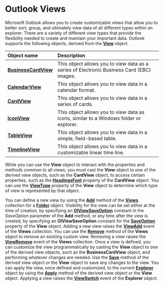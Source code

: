 
# Outlook Views

Microsoft Outlook allows you to create customizable views that allow you to better sort, group, and ultimately view data of all different types within an explorer. There are a variety of different view types that provide the flexibility needed to create and maintain your important data. Outlook supports the following objects, derived from the  **[View](41c8d149-9912-1685-4c8b-3c849cc6f1ed.md)** object.


|**Object name**|**Description**|
|:-----|:-----|
| **[BusinessCardView](83706cf8-080c-fbf0-9381-5801a2dd4dfd.md)**|This object allows you to view data as a series of Electronic Business Card (EBC) images.|
| **[CalendarView](37e078b9-9fc6-5894-b043-06d7257666a8.md)**|This object allows you to view data in a calendar format.|
| **[CardView](cdac229b-f2b6-9ecb-e1a7-b53509426570.md)**|This object allows you to view data in a series of cards.|
| **[IconView](dc2efa6c-4752-f713-f77e-378036f358dc.md)**|This object allows you to view data as icons, similar to a Windows folder or explorer.|
| **[TableView](026e27f8-1655-060d-e8cc-87eaaf4f1510.md)**|This object allows you to view data in a simple, field-based table.|
| **[TimelineView](fb14c1a1-f542-fa1e-f30f-c5ee3d2f0206.md)**|This object allows you to view data in a customizable linear time line.|

While you can use the  **View** object to interact with the properties and methods common to all views, you must cast the **View** object to one of the derived view objects, such as the **CardView** object, to access certain properties, such as the **[HeadingsFont](3287437e-4ac5-35f5-818a-caea608f8095.md)** property of the **CardView** object. You can use the **[ViewType](db44b9ec-cb55-c9f4-d621-32d2f46598dd.md)** property of the **View** object to determine which type of view is represented by that object.

You can define a new view by using the  **[Add](8005ca2e-8b28-1286-74d1-448f2a168c65.md)** method of the **[Views](5dd7edc2-12a2-f4c2-d158-8053d80e8dc9.md)** collection for a **[Folder](3cf6cda8-6d70-666e-2643-9d9c5b9cacfc.md)** object. Visibility for the view can be set either at the time of creation, by specifying an **[OlViewSaveOption](c08bab4d-ecdd-a2ac-1cdc-fa910f9585e0.md)** constant in the _SaveOption_ parameter of the **Add** method, or any time after the view is created, by specifying an **OlViewSaveOption** constant for the **[SaveOption](d7990708-5eb4-1b11-944e-127793bdb5b1.md)** property of the **View** object. Adding a new view raises the **[ViewAdd](926eb4eb-7585-5bb0-b214-6e116a01375e.md)** event of the **Views** collection.
You can use the  **[Remove](73a92be6-8dc4-6fb9-7f20-0ff678445737.md)** method of the **Views** object to remove an existing custom view. Removing a view raises the **[ViewRemove](a0d405fd-aa57-c333-8e33-aa482019d9c8.md)** event of the **Views** collection.
Once a view is defined, you can customize the view programmatically by casting the  **View** object to one of the derived view objects, such as the **BusinessCardView** object, and performing whatever changes are needed. Use the **[Save](effc4046-2e9c-3898-e37f-c4de817ddde7.md)** method of the derived view object or the **View** object to save any changes to the view.
You can apply the view, once defined and customized, to the current  **[Explorer](026591e5-049f-503a-4166-34e6dbc225fb.md)** object by using the **[Apply](b121d1ce-24b7-4ace-8369-42e5c7becd0a.md)** method of the derived view object or the **View** object. Applying a view raises the **[ViewSwitch](ab981f42-d429-ccd7-a25c-142e52683020.md)** event of the **Explorer** object.

